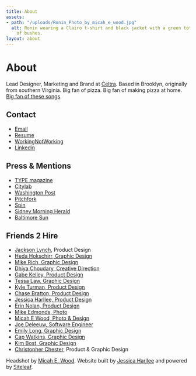 ```yaml
---
title: About
assets:
- path: "/uploads/Ronin_Photo_by_micah_e_wood.jpg"
  alt: Ronin wearing a Clairo t-shirt and black jacket with a green tote bag in front
    of bushes.
layout: about
---
```


# About

Lead Designer, Marketing and Brand at [Celtra](http://celtra.com). Based in Brooklyn, originally from southern Virginia. Big fan of pizza. Big fan of making pizza at home. [Big fan of these songs](https://open.spotify.com/playlist/4m1O4IBKp8SEb8S4qoMzcp?si=DDXByu0vTAq_Q6n-6ilIiw).

## Contact
- [Email](mailto:ronin@hey.com)
- [Resume](/uploads/Ronin_Wood_Resume_2020.pdf)
- [WorkingNotWorking](https://workingnotworking.com/34933-ronin)
- [Linkedin](https://www.linkedin.com/in/roninwood/)

## Press & Mentions
- [TYPE magazine](https://www.typemag.org/post/fonts-and-leading-on-the-campaign-trail)
- [Citylab](https://www.citylab.com/design/2018/10/can-great-campaign-poster-win-election/572107/)
- [Washington Post](https://www.washingtonpost.com/graphics/2018/politics/political-logos/?utm_term=.4b5af2a132af)
- [Pitchfork](https://pitchfork.com/news/54448-future-islands-frontman-samuel-t-herring-is-also-a-rapper-watch-him-in-action/)
- [Spin](https://www.spin.com/2014/03/future-islands-sam-herring-rap-hemlock-ernst/)
- [Sidney Morning Herald](https://www.smh.com.au/entertainment/art-and-design/graffiti-artist-banksy-unveils-nyc-art-20131004-2uzbn.html)
- [Baltimore Sun](http://www.baltimoresun.com/business/bs-bz-ripleys-plans-20111026-story.html)

## Friends 2 Hire
- [Jackson Lynch](https://jacksonthats.me), Product Design
- [Heda Hokschirr, Graphic Design](https://www.hedahokschirr.com)
- [Mike Rich, Graphic Design](https://mikerich.nyc)
- [Dhiya Choudary, Creative Direction](http://dhiyachoudary.com)
- [Gabe Kelley, Product Design](https://www.gabekelley.com)
- [Tessa Law, Graphic Design](https://www.tessalaw.com)
- [Kyle Turman, Product Design](http://turman.co)
- [Chase Bratton, Product Design](https://www.linkedin.com/in/chasebratton/)
- [Jessica Harllee, Product Design](https://www.jessicaharllee.com)
- [Erin Nolan, Product Design](https://www.madebyeno.com)
- [Mike Edmonds, Photo](http://edmonds.photo)
- [Micah E Wood, Photo & Design](http://micahewood.com)
- [Joe Deleeuw, Software Engineer](https://www.linkedin.com/in/joe-deleeuw-18917060/)
- [Emily Long, Graphic Design](http://emily-long.net)
- [Cap Watkins, Graphic Design](http://emily-long.net)
- [Kim Bost, Graphic Design](http://emily-long.net)
- [Christopher Chester,](https://christopherjchester.com) Product & Graphic Design

Headshot by [Micah E. Wood](http://micahewood.com). Website built by [Jessica Harllee](http://jessicaharllee.com) and powered by [Siteleaf](http://siteleaf.com).